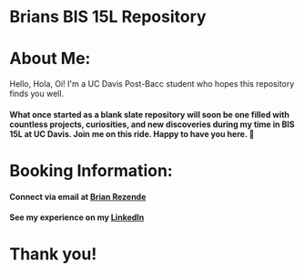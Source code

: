 # Brians BIS 15L Repository
# About Me:
Hello, Hola, Oi! I'm a UC Davis Post-Bacc student who hopes this repository finds you well.
#### What once started as a blank slate repository will soon be one filled with countless projects, curiosities, and new discoveries during my time in BIS 15L at UC Davis. Join me on this ride. Happy to have you here. :thought_balloon:

# Booking Information:
#### Connect via email at [Brian Rezende](mailto:brezende@ucdavis.edu)
#### See my experience on my [LinkedIn](https://www.linkedin.com/in/brian-rezende/)

# Thank you!